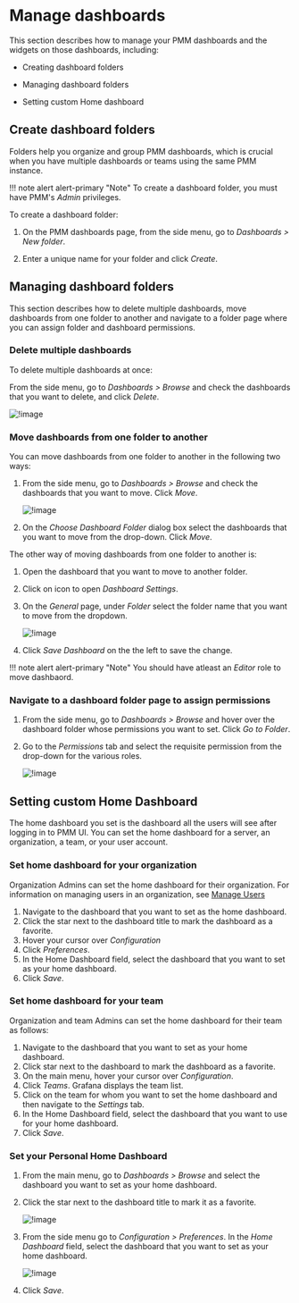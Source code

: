 # Manage dashboards


This section describes how to manage your PMM dashboards and the widgets on those dashboards, including:

- Creating dashboard folders

- Managing dashboard folders

- Setting custom Home dashboard


## Create dashboard folders

Folders help you organize and group PMM dashboards, which is crucial when you have multiple dashboards or teams using the same PMM instance.

!!! note alert alert-primary "Note"
    To create a dashboard folder, you must have PMM's *Admin* privileges.

To create a dashboard folder:

1. On the PMM dashboards page, from the side menu, go to <i class="uil uil-plus"></i> *Dashboards > New folder*.

2. Enter a unique name for your folder and click *Create*.


## Managing dashboard folders

This section describes how to delete multiple dashboards, move dashboards from one folder to another and navigate to a folder page where you can assign folder and dashboard permissions.

### Delete multiple dashboards

To delete multiple dashboards at once:

From the side menu, go to <i class="uil uil-apps"></i> *Dashboards > Browse* and check the dashboards that you want to delete, and click *Delete*.


![!image](../../_images/PMM_Delete_multiple_dashbaords.png)

### Move dashboards from one folder to another

You can move dashboards from one folder to another in the following two ways:


1. From the side menu, go to <i class="uil uil-apps"></i> *Dashboards > Browse* and check the dashboards that you want to move. Click *Move*.

    ![!image](../../_images/PMM_Move_dashbaords.png)

2. On the *Choose Dashboard Folder* dialog box select the dashboards that you want to move from the drop-down. Click *Move*.

The other way of moving dashboards from one folder to another is:


1. Open the dashboard that you want to move to another folder.
2. Click on <i class="uil uil-cog"></i> icon to open *Dashboard Settings*.
3. On the *General* page, under *Folder* select the folder name that you want to move from the dropdown.

    ![!image](../../_images/PMM_Move_dashbaords-way2.png)

4. Click *Save Dashboard* on the the left to save the change.

!!! note alert alert-primary "Note"
    You should have atleast an *Editor* role to move dashbaord.

### Navigate to a dashboard folder page to assign permissions

1. From the side menu, go to <i class="uil uil-apps"></i> *Dashboards > Browse* and hover over the dashboard folder whose permissions you want to set. Click *Go to Folder*.
2. Go to the *Permissions* tab and select the requisite permission from the drop-down for the various roles.

    ![!image](../../_images/PMM_Permissions_dashbaords_folder.png)


## Setting custom Home Dashboard

The home dashboard you set is the dashboard all the users will see after logging in to PMM UI. You can set the home dashboard for a server, an organization, a team, or your user account. 

### Set home dashboard for your organization

Organization Admins can set the home dashboard for their organization. For information on managing users in an organization, see [Manage Users](../../how-to/manage-users.md)

1. Navigate to the dashboard that you want to set as the home dashboard.
2. Click the <i class="uil uil-star"></i> star next to the dashboard title to mark the dashboard as a favorite.
3. Hover your cursor over <i class="uil uil-cog"></i> *Configuration*
4. Click *Preferences*.
5. In the Home Dashboard field, select the dashboard that you want to set as your home dashboard.
6. Click *Save*.


### Set home dashboard for your team

Organization and team Admins can set the home dashboard for their team as follows:

1. Navigate to the dashboard that you want to set as your home dashboard.
2. Click <i class="uil uil-star"></i> star next to the dashboard to mark the dashboard as a favorite.
3. On the main menu, hover your cursor over <i class="uil uil-cog"></i> *Configuration*. 
4. Click *Teams*. Grafana displays the team list.
5. Click on the team for whom you want to set the home dashboard and then navigate to the *Settings* tab.
6. In the Home Dashboard field, select the dashboard that you want to use for your home dashboard.
7. Click *Save*.


### Set your Personal Home Dashboard

1. From the main menu, go to <i class="uil uil-apps"></i> *Dashboards > Browse* and select the dashboard you want to set as your home dashboard.
2. Click the <i class="uil uil-star"></i> star next to the dashboard title to mark it as a favorite.

    ![!image](../../_images/PMM_click_to_add_favorite_dashbaord.png)


3. From the side menu go to <i class="uil uil-cog"></i> *Configuration > Preferences*. In the *Home Dashboard* field, select the dashboard that you want to set as your home dashboard. 

    ![!image](../../_images/PMM_set_home_dashboard.png)

4. Click *Save*.




